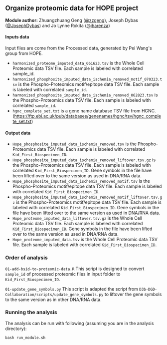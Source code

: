 ## Organize proteomic data for HOPE project

**Module author:** Zhuangzhuang Geng ([@zzgeng](https://github.com/zzgeng)), Joseph Dybas ([@JosephDybas](https://github.com/JosephDybas)) and Jo Lynne Rokita ([@jharenza](https://github.com/jharenza))

#### Inputs data

Input files are come from the Processed data, generated by Pei Wang's group from HOPE. 

* `harmonized_proteome_imputed_data_061623.tsv` is the Whole Cell Proteomic data TSV file. Each sample is labeled with correlated sample_id. 
* `harmonized_phosphosite_imputed_data_ischemia_removed_motif_070323.tsv` is the Phospho-Proteomics motif/epitope data TSV file. Each sample is labeled with correlated `sample_id`.
* `harmonized_phosphosite_imputed_data_ischemia_removed_062823.tsv` is the Phospho-Proteomics data TSV file. Each sample is labeled with correlated `sample_id`.
* `hgnc_complete_set.txt` is a gene name database TSV file from HGNC. (https://ftp.ebi.ac.uk/pub/databases/genenames/hgnc/tsv/hgnc_complete_set.txt)

#### Output data

* `Hope_phosphosite_imputed_data_ischemia_removed.tsv` is the Phospho-Proteomics data TSV file. Each sample is labeled with correlated `Kid_First_Biospecimen_ID`.
* `Hope_phosphosite_imputed_data_ischemia_removed_liftover.tsv.gz` is the Phospho-Proteomics data TSV file. Each sample is labeled with correlated `Kid_First_Biospecimen_ID`. Gene symbols in the file have been lifted over to the same version as used in DNA/RNA data.
* `Hope_phosphosite_imputed_data_ischemia_removed_motif.tsv` is the Phospho-Proteomics motif/epitope data TSV file. Each sample is labeled with correlated `Kid_First_Biospecimen_ID`.
* `Hope_phosphosite_imputed_data_ischemia_removed_motif_liftover.tsv.gz` is the Phospho-Proteomics motif/epitope data TSV file. Each sample is labeled with correlated `Kid_First_Biospecimen_ID`. Gene symbols in the file have been lifted over to the same version as used in DNA/RNA data.
* `Hope_proteome_imputed_data_liftover.tsv.gz` is the Whole Cell Proteomic data TSV file. Each sample is labeled with correlated `Kid_First_Biospecimen_ID`. Gene symbols in the file have been lifted over to the same version as used in DNA/RNA data.
* `Hope_proteome_imputed_data.tsv` is the Whole Cell Proteomic data TSV file. Each sample is labeled with correlated `Kid_First_Biospecimen_ID`.

### Order of analysis

`01-add-bsid-to-proteomic-data.R` 
This script is designed to convert `sample_id` of processed proteomic files in input folder to `Kid_First_Biospecimen_ID`.

`01-update_gene_symbols.py` 
This script is adapted the script from `D3b-DGD-Collaboration/scripts/update_gene_symbols.py` to liftover the gene symbols to the same version as in other DNA/RNA data. 

### Running the analysis 

The analysis can be run with following (assuming you are in the analysis directory):

```
bash run_module.sh
```



